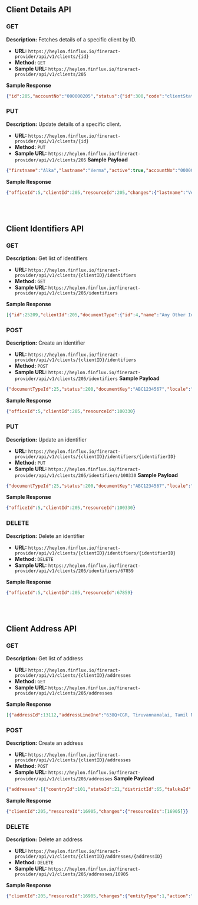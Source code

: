
## Client Details API
### GET
**Description:** Fetches details of a specific client by ID.
-  **URL:**  `https://heylon.finflux.io/fineract-provider/api/v1/clients/{id}`
-  **Method:**  `GET`
-  **Sample URL:**  `https://heylon.finflux.io/fineract-provider/api/v1/clients/205`

**Sample Response**

```json
{"id":205,"accountNo":"000000205","status":{"id":300,"code":"clientStatusType.active","value":"Active"},"active":true,"activationDate":[2023,6,9],"firstname":"Alka","displayName":"Alka ","mobileNo":"9033452134","dateOfBirth":[2007,5,12],"gender":{"id":24,"name":"Female","isActive":false,"mandatory":false},"clientType":{"isActive":false,"mandatory":false},"clientClassification":{"isActive":false,"mandatory":false},"salutation":{"isActive":false,"mandatory":false},"nationality":{"isActive":false,"mandatory":false},"education":{"isActive":false,"mandatory":false},"riskCategory":{"isActive":false,"mandatory":false},"officeId":5,"officeName":"Indore","timeline":{"submittedOnDate":[2023,6,9],"activatedOnDate":[2023,6,9]},"groups":[],"clientNonPersonDetails":{"constitution":{"isActive":false,"mandatory":false},"mainBusinessLine":{"isActive":false,"mandatory":false}},"isLocked":false,"isWorkflowEnabled":false,"maritalStatus":{"id":49,"name":"Unmarried","isActive":false,"mandatory":false},"isVerified":false,"isWorkflowEnableForBranch":false,"isMobileVerified":false,"officeHierarchy":".5."}
```

### PUT
**Description:** Update details of a specific client.
-  **URL:**  `https://heylon.finflux.io/fineract-provider/api/v1/clients/{id}`
-  **Method:**  `PUT`
-  **Sample URL:**  `https://heylon.finflux.io/fineract-provider/api/v1/clients/205`
**Sample Payload**
```json
{"firstname":"Alka","lastname":"Verma","active":true,"accountNo":"000000205","mobileNo":"9033452134","savingsProductId":null,"genderId":24,"clientNonPersonDetails":{},"maritalStatusId":49,"locale":"en","dateFormat":"dd MMMM yyyy","activationDate":"09 June 2023","dateOfBirth":"12 May 2007","submittedOnDate":"09 June 2023"}
```
**Sample Response**
```json
{"officeId":5,"clientId":205,"resourceId":205,"changes":{"lastname":"Verma"}}
```
<br>
<br>

## Client Identifiers API
### GET
**Description:** Get list of identifiers
-  **URL:**  `https://heylon.finflux.io/fineract-provider/api/v1/clients/{clientID}/identifiers`
-  **Method:**  `GET`
-  **Sample URL:**  `https://heylon.finflux.io/fineract-provider/api/v1/clients/205/identifiers`

**Sample Response**
```json
[{"id":25209,"clientId":205,"documentType":{"id":4,"name":"Any Other Id Type","isActive":false,"mandatory":false},"documentKey":"205","description":"foWA58LTS96nI3_hm2HoQW:APA91bEfa4zRY4sSg1pwD6D2cRPuQXqYYtF0FYRYgmLHmzQ490E78yiCJ2EboNE2nDJYKgnn7SgzxmYI30NRDv1FkQr8wwp6o6EtWxWIxd5LTe9Xga2mh-0","status":"clientIdentifierStatusType.active","subCategoryType":{"isActive":false,"mandatory":false},"clientIdentifierVerifiedDetailsData":{"isVerified":false},"proof":[]},{"id":67859,"clientId":205,"documentType":{"id":25,"name":"Voter Id","isActive":false,"mandatory":false,"systemIdentifier":"VID"},"documentKey":"ABC1234567","description":"Alka","status":"clientIdentifierStatusType.active","subCategoryType":{"isActive":false,"mandatory":false},"clientIdentifierVerifiedDetailsData":{"isVerified":false},"proof":[]}]
```

### POST
**Description:** Create an identifier
-  **URL:**  `https://heylon.finflux.io/fineract-provider/api/v1/clients/{clientID}/identifiers`
-  **Method:**  `POST`
-  **Sample URL:**  `https://heylon.finflux.io/fineract-provider/api/v1/clients/205/identifiers`
**Sample Payload**
```json
{"documentTypeId":25,"status":200,"documentKey":"ABC1234567","locale":"en","dateFormat":"dd MMMM yyyy"}
```
**Sample Response**
```json
{"officeId":5,"clientId":205,"resourceId":100330}
```

### PUT
**Description:** Update an identifier
-  **URL:**  `https://heylon.finflux.io/fineract-provider/api/v1/clients/{clientID}/identifiers/{identifierID}`
-  **Method:**  `PUT`
-  **Sample URL:**  `https://heylon.finflux.io/fineract-provider/api/v1/clients/205/identifiers/100330`
**Sample Payload**
```json
{"documentTypeId":25,"status":200,"documentKey":"ABC1234567","locale":"en","dateFormat":"dd MMMM yyyy"}
```
**Sample Response**
```json
{"officeId":5,"clientId":205,"resourceId":100330}
```


### DELETE
**Description:** Delete an identifier 
-  **URL:**  `https://heylon.finflux.io/fineract-provider/api/v1/clients/{clientID}/identifiers/{identifierID}`
-  **Method:**  `DELETE`
-  **Sample URL:**  `https://heylon.finflux.io/fineract-provider/api/v1/clients/205/identifiers/67859`

**Sample Response**
```json
{"officeId":5,"clientId":205,"resourceId":67859}
```

<br>
<br>

## Client Address API
### GET
**Description:** Get list of address
-  **URL:**  `https://heylon.finflux.io/fineract-provider/api/v1/clients/{clientID}/addresses`
-  **Method:**  `GET`
-  **Sample URL:**  `https://heylon.finflux.io/fineract-provider/api/v1/clients/205/addresses`

**Sample Response**
```json
[{"addressId":13112,"addressLineOne":"638Q+CGR, Tiruvannamalai, Tamil Nadu 606601, India","districtData":{"districtId":644,"stateId":35,"isoDistrictCode":"AI","districtName":"Tiruvannamalai","talukaDatas":[],"cityDatas":[],"isWorkflowEnabled":false,"status":{"id":300,"code":"districtStatus.active","value":"ACTIVE"},"activationDate":[2021,8,27],"isWorkflowArchived":false},"stateData":{"stateId":35,"countryId":101,"isoStateCode":"TN","stateName":"Tamil Nadu","districtDatas":[],"isUt":false},"countryData":{"countryId":101,"isoCountryCode":"IN","countryName":"India"},"postalCode":"606601","noOfYrsAtCurrentResidence":0,"latitude":0,"longitude":0,"addressEntityData":[{"id":13112,"addressId":13112,"addressType":{"id":13,"name":"Permanent Address","isActive":true,"mandatory":false},"entityId":205,"entityType":{"id":1,"code":"addressEntityType.clients","value":"CLIENTS"},"isActive":true}]}]
```

### POST
**Description:** Create an address
-  **URL:**  `https://heylon.finflux.io/fineract-provider/api/v1/clients/{clientID}/addresses`
-  **Method:**  `POST`
-  **Sample URL:**  `https://heylon.finflux.io/fineract-provider/api/v1/clients/205/addresses`
**Sample Payload**
```json
{"addresses":[{"countryId":101,"stateId":21,"districtId":65,"talukaId":4,"addressRegionValueId":4,"postalCode":"606601","locale":"en","dateFormat":"dd MMMM yyyy","addressTypes":[74]}]}
```
**Sample Response**
```json
{"clientId":205,"resourceId":16905,"changes":{"resourceIds":[16905]}}
```

### DELETE
**Description:** Delete an address 
-  **URL:**  `https://heylon.finflux.io/fineract-provider/api/v1/clients/{clientID}/addresses/{addressID}`
-  **Method:**  `DELETE`
-  **Sample URL:**  `https://heylon.finflux.io/fineract-provider/api/v1/clients/205/addresses/16905`

**Sample Response**
```json
{"clientId":205,"resourceId":16905,"changes":{"entityType":1,"action":"delete"}}
```
